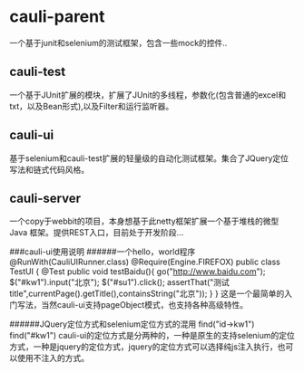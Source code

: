 cauli-parent
============

一个基于junit和selenium的测试框架，包含一些mock的控件..


cauli-test
----------

一个基于JUnit扩展的模块，扩展了JUnit的多线程，参数化(包含普通的excel和txt，以及Bean形式),以及Filter和运行监听器。

cauli-ui
--------
基于selenium和cauli-test扩展的轻量级的自动化测试框架。集合了JQuery定位写法和链式代码风格。


cauli-server
------------
一个copy于webbit的项目，本身想基于此netty框架扩展一个基于堆栈的微型 Java 框架。提供REST入口，目前处于开发阶段...

###cauli-ui使用说明
######一个hello，world程序
        @RunWith(CauliUIRunner.class)
        @Require(Engine.FIREFOX)
        public class TestUI {
            @Test
            public void testBaidu(){
            go("http://www.baidu.com");
            $("#kw1").input("北京");
            $("#su1").click();
            assertThat("测试title",currentPage().getTitle(),containsString("北京"));
            }
        }
这是一个最简单的入门写法，当然cauli-ui支持pageObject模式，也支持各种高级特性。

######JQuery定位方式和selenium定位方式的混用
        find("id->kw1")
        find("#kw1")
cauli-ui的定位方式是分两种的，一种是原生的支持selenium的定位方式，一种是jquery的定位方式，jquery的定位方式可以选择纯js注入执行，也可以使用不注入的方式。









